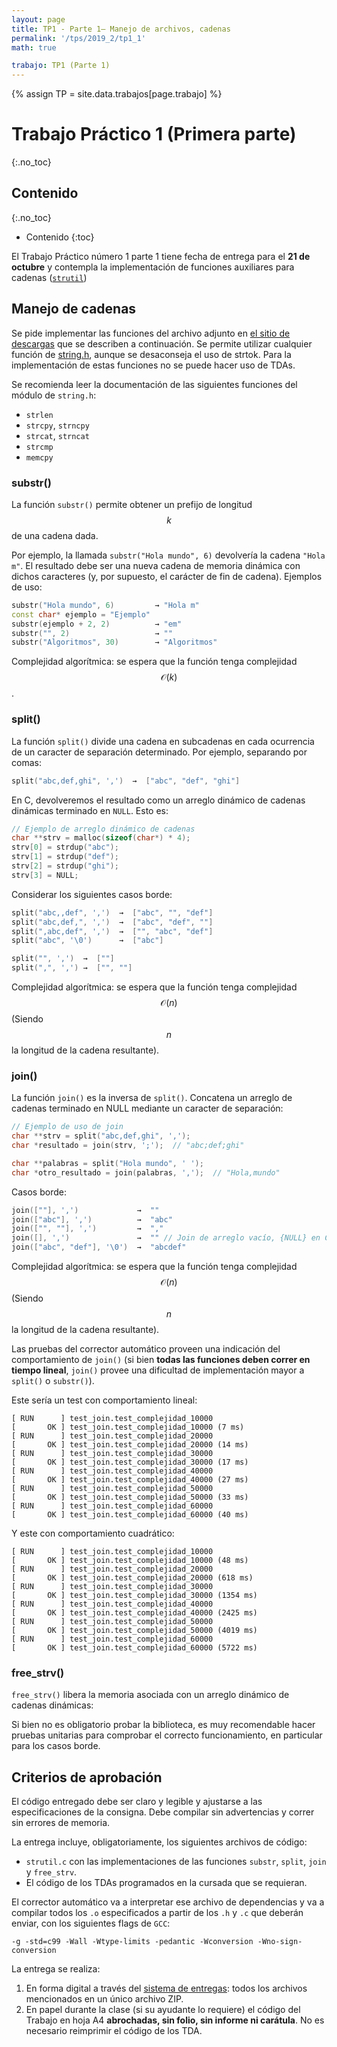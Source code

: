 ```yaml
---
layout: page
title: TP1 - Parte 1– Manejo de archivos, cadenas
permalink: '/tps/2019_2/tp1_1'
math: true

trabajo: TP1 (Parte 1)
---
```

{% assign TP = site.data.trabajos[page.trabajo] %}

# Trabajo Práctico 1 (Primera parte)
{:.no_toc}

## Contenido
{:.no_toc}

* Contenido
{:toc}

El Trabajo Práctico número 1 parte 1 tiene fecha de entrega para el **21 de octubre** y 
contempla la implementación de funciones auxiliares para cadenas ([`strutil`](#manejo-de-cadenas))

## Manejo de cadenas

Se pide implementar las funciones del archivo adjunto en [el sitio de descargas]({{site.skel}}) que se describen a 
continuación. Se permite utilizar cualquier función de [string.h](http://pubs.opengroup.org/onlinepubs/7908799/xsh/string.h.html), aunque se desaconseja el uso de strtok. Para la implementación de estas funciones no se puede hacer uso de TDAs.

Se recomienda leer la documentación de las siguientes funciones del módulo de `string.h`: 
- `strlen`
- `strcpy`, `strncpy`
- `strcat`, `strncat` 
- `strcmp`
- `memcpy`

### substr()

La función `substr()` permite obtener un prefijo de longitud $$k$$ de una cadena dada.

Por ejemplo, la llamada `substr("Hola mundo", 6)` devolvería la cadena `"Hola m"`. El resultado debe ser una
nueva cadena de memoria dinámica con dichos caracteres (y, por supuesto, el carácter de fin de cadena).
Ejemplos de uso:
``` cpp
substr("Hola mundo", 6)         → "Hola m"
const char* ejemplo = "Ejemplo"
substr(ejemplo + 2, 2)          → "em"
substr("", 2)                   → ""
substr("Algoritmos", 30)        → "Algoritmos"
```

Complejidad algorítmica: se espera que la función tenga complejidad $$\mathcal{O}(k)$$.


### split()

La función `split()` divide una cadena en subcadenas en cada ocurrencia de un
caracter de separación determinado. Por ejemplo, separando por comas:

``` cpp
split("abc,def,ghi", ',')  →  ["abc", "def", "ghi"]
```

En C, devolveremos el resultado como un arreglo dinámico de cadenas dinámicas
terminado en `NULL`. Esto es:

``` cpp
// Ejemplo de arreglo dinámico de cadenas
char **strv = malloc(sizeof(char*) * 4);
strv[0] = strdup("abc");
strv[1] = strdup("def");
strv[2] = strdup("ghi");
strv[3] = NULL;
```

Considerar los siguientes casos borde:

``` cpp
split("abc,,def", ',')  →  ["abc", "", "def"]
split("abc,def,", ',')  →  ["abc", "def", ""]
split(",abc,def", ',')  →  ["", "abc", "def"]
split("abc", '\0')      →  ["abc"]

split("", ',')  →  [""]
split(",", ',') →  ["", ""]
```

Complejidad algorítmica: se espera que la función tenga complejidad $$\mathcal{O}(n)$$ (Siendo $$n$$ la longitud de la 
cadena resultante).

### join()

La función `join()` es la inversa de `split()`. Concatena un arreglo de cadenas terminado en NULL mediante un caracter 
de separación:

``` cpp
// Ejemplo de uso de join
char **strv = split("abc,def,ghi", ',');
char *resultado = join(strv, ';');  // "abc;def;ghi"

char **palabras = split("Hola mundo", ' ');
char *otro_resultado = join(palabras, ',');  // "Hola,mundo"
```

Casos borde:
``` cpp
join([""], ',')             →  ""
join(["abc"], ',')          →  "abc"
join(["", ""], ',')         →  ","
join([], ',')               →  "" // Join de arreglo vacío, {NULL} en C.
join(["abc", "def"], '\0')  →  "abcdef"
```

Complejidad algorítmica: se espera que la función tenga complejidad $$\mathcal{O}(n)$$ (Siendo $$n$$ la longitud de la 
cadena resultante).

Las pruebas del corrector automático proveen una indicación del comportamiento de `join()` (si bien **todas las funciones deben correr en tiempo lineal**, `join()` provee una dificultad de implementación mayor a `split()` o
`substr()`). 

Este sería un test con comportamiento lineal:

    [ RUN      ] test_join.test_complejidad_10000
    [       OK ] test_join.test_complejidad_10000 (7 ms)
    [ RUN      ] test_join.test_complejidad_20000
    [       OK ] test_join.test_complejidad_20000 (14 ms)
    [ RUN      ] test_join.test_complejidad_30000
    [       OK ] test_join.test_complejidad_30000 (17 ms)
    [ RUN      ] test_join.test_complejidad_40000
    [       OK ] test_join.test_complejidad_40000 (27 ms)
    [ RUN      ] test_join.test_complejidad_50000
    [       OK ] test_join.test_complejidad_50000 (33 ms)
    [ RUN      ] test_join.test_complejidad_60000
    [       OK ] test_join.test_complejidad_60000 (40 ms)

Y este con comportamiento cuadrático:

    [ RUN      ] test_join.test_complejidad_10000
    [       OK ] test_join.test_complejidad_10000 (48 ms)
    [ RUN      ] test_join.test_complejidad_20000
    [       OK ] test_join.test_complejidad_20000 (618 ms)
    [ RUN      ] test_join.test_complejidad_30000
    [       OK ] test_join.test_complejidad_30000 (1354 ms)
    [ RUN      ] test_join.test_complejidad_40000
    [       OK ] test_join.test_complejidad_40000 (2425 ms)
    [ RUN      ] test_join.test_complejidad_50000
    [       OK ] test_join.test_complejidad_50000 (4019 ms)
    [ RUN      ] test_join.test_complejidad_60000
    [       OK ] test_join.test_complejidad_60000 (5722 ms)


### free_strv()

`free_strv()` libera la memoria asociada con un arreglo dinámico de cadenas dinámicas:

Si bien no es obligatorio probar la biblioteca, es muy recomendable hacer pruebas unitarias para comprobar el correcto 
funcionamiento, en particular para los casos borde.


## Criterios de aprobación

El código entregado debe ser claro y legible y ajustarse a las especificaciones
de la consigna. Debe compilar sin advertencias y correr sin errores de memoria.

La entrega incluye, obligatoriamente, los siguientes archivos de código:

- `strutil.c` con las implementaciones de las funciones `substr`, `split`, `join` y `free_strv`.
- El código de los TDAs programados en la cursada que se requieran.


El corrector automático va a interpretar ese archivo de dependencias y va a
compilar todos los `.o` especificados a partir de los `.h` y `.c` que deberán
enviar, con los siguientes flags de `GCC`:

```
-g -std=c99 -Wall -Wtype-limits -pedantic -Wconversion -Wno-sign-conversion
```

La entrega se realiza:

1. En forma digital a través del [sistema de entregas]({{site.entregas}}):
todos los archivos mencionados en un único archivo ZIP.
2. En papel durante la clase (si su ayudante lo requiere) el código del Trabajo
en hoja A4 **abrochadas, sin folio, sin informe ni carátula**. No es necesario 
reimprimir el código de los TDA.
